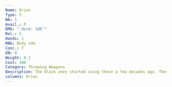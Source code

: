 ```yaml
---
Name: Orion
Type: S
WA: 1
Avail.: P
DMG: "`dice: 1d6`"
Rel.: 5
Hands: 1
RNG: Body x4m
Conc.: T
EN: 0
Weight: 0.1
Cost: 100
Category: Throwing Weapons
Description: The black ones started using these a few decades ago. They’re like throw- in’ knives but they’re shaped like stars. Heh, strange design, but the’re pretty damn dangerous. Quick, too.
column1: Orion
---
```

